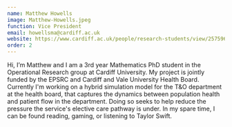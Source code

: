 ```yaml
---
name: Matthew Howells
image: Matthew-Howells.jpeg
function: Vice President
email: howellsma@cardiff.ac.uk
website: https://www.cardiff.ac.uk/people/research-students/view/2575967-howells-matthew
order: 2
---
```


Hi, I’m Matthew and I am a 3rd year Mathematics PhD student in the Operational Research group at Cardiff University. My project is jointly funded by the EPSRC and Cardiff and Vale University Health Board. Currently I'm working on a hybrid simulation model for the T&O department at the health board, that captures the dynamics between population health and patient flow in the department. Doing so seeks to help reduce the pressure the service's elective care pathway is under. In my spare time, I can be found reading, gaming, or listening to Taylor Swift.

